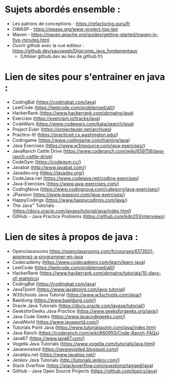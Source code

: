 # Sujets abordés ensemble :
- Les patrons de conceptions - https://refactoring.guru/fr
- OWASP - https://owasp.org/www-project-top-ten
- Maven - https://maven.apache.org/guides/getting-started/maven-in-five-minutes.html
- Ouvrir github avec la vue editeur : https://github.dev/sauvageb/Digicomp_java_fondamentaux
  -  (Utiliser github.dev au lieu de github.fr)

# Lien de sites pour s'entrainer en java :

- CodingBat (https://codingbat.com/java)
- LeetCode (https://leetcode.com/problemset/all/)
- HackerRank (https://www.hackerrank.com/domains/java)
- Exercism (https://exercism.io/tracks/java)
- CodeWars (https://www.codewars.com/kata/search/java)
- Project Euler (https://projecteuler.net/archives)
- Practice-It! (https://practiceit.cs.washington.edu/)
- Codingame (https://www.codingame.com/training/java)
- Java Exercises (https://www.w3resource.com/java-exercises/)
- JavaRanch Cattle Drive (https://www.coderanch.com/wiki/659756/java-ranch-cattle-drive)
- CodeGym (https://codegym.cc/)
- Javabat (http://www.javabat.com/)
- Javadev.org (https://javadev.org/)
- CodeJava.net (https://www.codejava.net/coding-exercises)
- Java-Exercises (https://www.java-exercises.com/)
- CodingNova (https://www.codingnova.com/category/java-exercises/)
- JPassion (https://www.jpassion.com/java-exercises/)
- HappyCodings (https://www.happycodings.com/java/)
- The Java™ Tutorials (https://docs.oracle.com/javase/tutorial/java/index.html)
- GitHub - Java Practice Problems (https://github.com/kdn251/interviews)

# Lien de sites à propos de java :

- Openclassrooms https://openclassrooms.com/fr/courses/6173501-apprenez-a-programmer-en-java
- Codecademy (https://www.codecademy.com/learn/learn-java)
- LeetCode (https://leetcode.com/problemset/all/)
- HackerRank (https://www.hackerrank.com/domains/tutorials/10-days-of-statistics)
- CodingBat (https://codingbat.com/java)
- JavaTpoint (https://www.javatpoint.com/java-tutorial)
- W3Schools Java Tutorial (https://www.w3schools.com/java/)
- Baeldung (https://www.baeldung.com/)
- Oracle Java Tutorials (https://docs.oracle.com/javase/tutorial/)
- GeeksforGeeks Java Practice (https://www.geeksforgeeks.org/java/)
- Java Code Geeks (https://www.javacodegeeks.com/)
- JavaWorld (https://www.javaworld.com/)
- Tutorials Point Java (https://www.tutorialspoint.com/java/index.htm)
- Java Ranch (https://coderanch.com/wiki/660950/Code-Ranch-FAQs)
- Java67 (https://www.java67.com/)
- Vogella Java Tutorials (https://www.vogella.com/tutorials/java.html)
- Javarevisited (https://javarevisited.blogspot.com/)
- Javatips.net (https://www.javatips.net/)
- Jenkov Java Tutorials (http://tutorials.jenkov.com/)
- Stack Overflow (https://stackoverflow.com/questions/tagged/java)
- GitHub - Java Open Source Projects (https://github.com/topics/java) 

